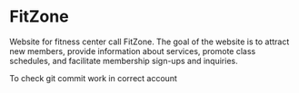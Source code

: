 # FitZone

Website for fitness center call FitZone. The goal of the website is to attract new members, provide information about services, promote class schedules, and facilitate membership sign-ups and inquiries.

To check git commit work in correct account
